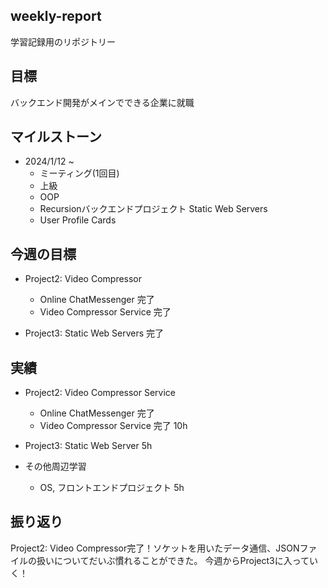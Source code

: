 ## weekly-report
学習記録用のリポジトリー

## 目標
バックエンド開発がメインでできる企業に就職

## マイルストーン
- 2024/1/12 ~
    - ミーティング(1回目)
    - 上級
    - OOP
    - Recursionバックエンドプロジェクト Static Web Servers
    - User Profile Cards

## 今週の目標
-  Project2: Video Compressor
    - Online ChatMessenger 完了
    - Video Compressor Service 完了

- Project3: Static Web Servers 完了

## 実績
- Project2: Video Compressor Service
    - Online ChatMessenger 完了
    - Video Compressor Service 完了 10h

- Project3: Static Web Server 5h

- その他周辺学習
    - OS, フロントエンドプロジェクト 5h

## 振り返り
Project2: Video Compressor完了！ソケットを用いたデータ通信、JSONファイルの扱いについてだいぶ慣れることができた。
今週からProject3に入っていく！